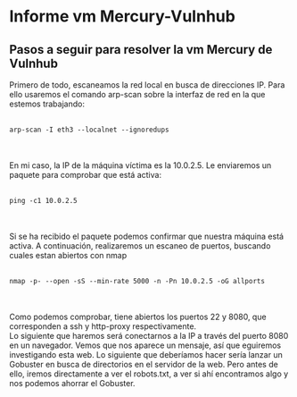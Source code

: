 # Informe vm Mercury-Vulnhub
## Pasos a seguir para resolver la vm Mercury de Vulnhub 

Primero de todo, escaneamos la red local en busca de direcciones IP. Para ello usaremos el comando arp-scan sobre la interfaz de red en la que estemos trabajando: <br><br>
```
arp-scan -I eth3 --localnet --ignoredups
```
<br><br>
En mi caso, la IP de la máquina víctima es la 10.0.2.5. Le enviaremos un paquete para comprobar que está activa: <br><br>
```
ping -c1 10.0.2.5
```
<br><br>
Si se ha recibido el paquete podemos confirmar que nuestra máquina está activa.
A continuación, realizaremos un escaneo de puertos, buscando cuales estan abiertos con nmap <br><br>
```
nmap -p- --open -sS --min-rate 5000 -n -Pn 10.0.2.5 -oG allports
```
<br><br>
Como podemos comprobar, tiene abiertos los puertos 22 y 8080, que corresponden a ssh y http-proxy respectivamente. <br>
Lo siguiente que haremos será conectarnos a la IP a través del puerto 8080 en un navegador. Vemos que nos aparece un mensaje, así que eguiremos investigando esta web. Lo siguiente que deberíamos hacer sería lanzar un Gobuster en busca de directorios en el servidor de la web. Pero antes de ello, iremos directamente a ver el robots.txt, a ver si ahí encontramos algo y nos podemos ahorrar el Gobuster.

